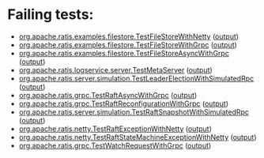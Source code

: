 # Failing tests: 

 * [org.apache.ratis.examples.filestore.TestFileStoreWithNetty](ratis-examples/org.apache.ratis.examples.filestore.TestFileStoreWithNetty.txt) ([output](ratis-examples/org.apache.ratis.examples.filestore.TestFileStoreWithNetty-output.txt/))
 * [org.apache.ratis.examples.filestore.TestFileStoreWithGrpc](ratis-examples/org.apache.ratis.examples.filestore.TestFileStoreWithGrpc.txt) ([output](ratis-examples/org.apache.ratis.examples.filestore.TestFileStoreWithGrpc-output.txt/))
 * [org.apache.ratis.examples.filestore.TestFileStoreAsyncWithGrpc](ratis-examples/org.apache.ratis.examples.filestore.TestFileStoreAsyncWithGrpc.txt) ([output](ratis-examples/org.apache.ratis.examples.filestore.TestFileStoreAsyncWithGrpc-output.txt/))
 * [org.apache.ratis.logservice.server.TestMetaServer](ratis-logservice/org.apache.ratis.logservice.server.TestMetaServer.txt) ([output](ratis-logservice/org.apache.ratis.logservice.server.TestMetaServer-output.txt/))
 * [org.apache.ratis.server.simulation.TestLeaderElectionWithSimulatedRpc](ratis-test/org.apache.ratis.server.simulation.TestLeaderElectionWithSimulatedRpc.txt) ([output](ratis-test/org.apache.ratis.server.simulation.TestLeaderElectionWithSimulatedRpc-output.txt/))
 * [org.apache.ratis.grpc.TestRaftAsyncWithGrpc](ratis-test/org.apache.ratis.grpc.TestRaftAsyncWithGrpc.txt) ([output](ratis-test/org.apache.ratis.grpc.TestRaftAsyncWithGrpc-output.txt/))
 * [org.apache.ratis.grpc.TestRaftReconfigurationWithGrpc](ratis-test/org.apache.ratis.grpc.TestRaftReconfigurationWithGrpc.txt) ([output](ratis-test/org.apache.ratis.grpc.TestRaftReconfigurationWithGrpc-output.txt/))
 * [org.apache.ratis.server.simulation.TestRaftSnapshotWithSimulatedRpc](ratis-test/org.apache.ratis.server.simulation.TestRaftSnapshotWithSimulatedRpc.txt) ([output](ratis-test/org.apache.ratis.server.simulation.TestRaftSnapshotWithSimulatedRpc-output.txt/))
 * [org.apache.ratis.netty.TestRaftExceptionWithNetty](ratis-test/org.apache.ratis.netty.TestRaftExceptionWithNetty.txt) ([output](ratis-test/org.apache.ratis.netty.TestRaftExceptionWithNetty-output.txt/))
 * [org.apache.ratis.netty.TestRaftStateMachineExceptionWithNetty](ratis-test/org.apache.ratis.netty.TestRaftStateMachineExceptionWithNetty.txt) ([output](ratis-test/org.apache.ratis.netty.TestRaftStateMachineExceptionWithNetty-output.txt/))
 * [org.apache.ratis.grpc.TestWatchRequestWithGrpc](ratis-test/org.apache.ratis.grpc.TestWatchRequestWithGrpc.txt) ([output](ratis-test/org.apache.ratis.grpc.TestWatchRequestWithGrpc-output.txt/))
